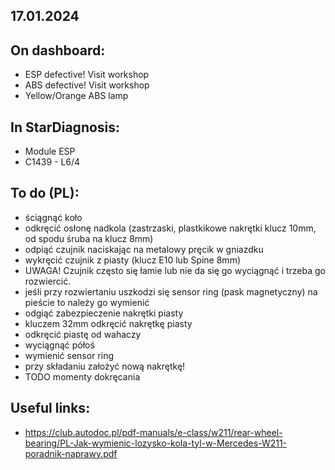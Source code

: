 17.01.2024
----------

On dashboard:
-------------
- ESP defective! Visit workshop
- ABS defective! Visit workshop
- Yellow/Orange ABS lamp

In StarDiagnosis:
-----------------
- Module ESP
- C1439 - L6/4 

To do (PL):
-----------
- ściągnąć koło
- odkręcić osłonę nadkola (zastrzaski, plastkikowe nakrętki klucz 10mm, od spodu śruba na klucz 8mm)
- odpiąć czujnik naciskając na metalowy pręcik w gniazdku
- wykręcić czujnik z piasty (klucz E10 lub Spine 8mm)
- UWAGA! Czujnik często się łamie lub nie da się go wyciągnąć i trzeba go rozwiercić.
- jeśli przy rozwiertaniu uszkodzi się sensor ring (pask magnetyczny) na pieście to należy go wymienić
- odgiąć zabezpieczenie nakrętki piasty 
- kluczem 32mm odkręcić nakrętkę piasty
- odkręcić piastę od wahaczy
- wyciągnąć półoś
- wymienić sensor ring
- przy składaniu założyć nową nakrętkę!
- TODO momenty dokręcania

Useful links:
-------------
- https://club.autodoc.pl/pdf-manuals/e-class/w211/rear-wheel-bearing/PL-Jak-wymienic-lozysko-kola-tyl-w-Mercedes-W211-poradnik-naprawy.pdf



